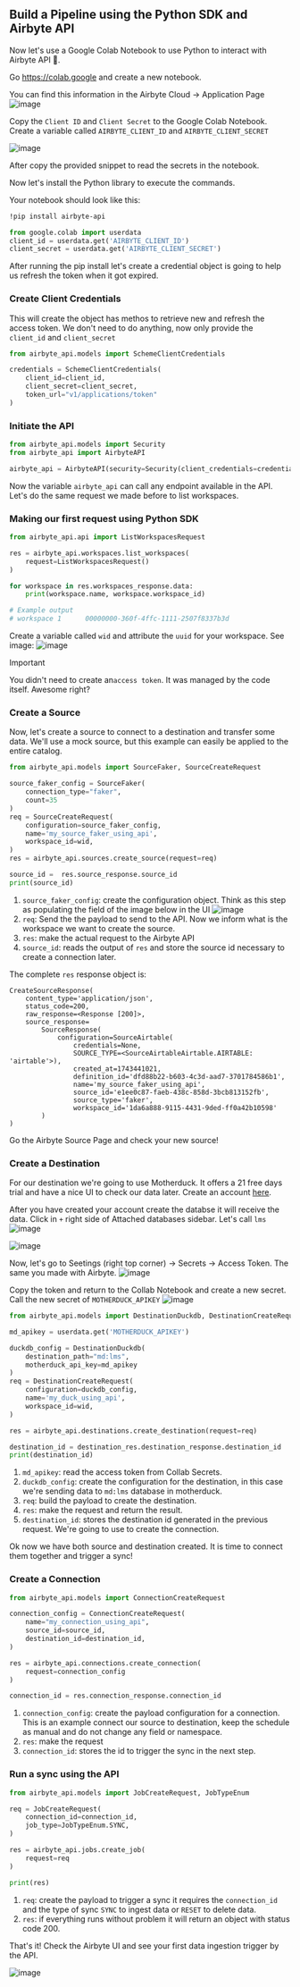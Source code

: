 ## Build a Pipeline using the Python SDK and Airbyte API

Now let's use a Google Colab Notebook to use Python to interact with Airbyte API 🐍.

Go https://colab.google and create a new notebook.

You can find this information in the Airbyte Cloud -> Application Page
![image](https://hackmd.io/_uploads/BJ0dTXO6Jl.png)

Copy the `Client ID` and `Client Secret` to the Google Colab Notebook.
Create a variable called `AIRBYTE_CLIENT_ID` and `AIRBYTE_CLIENT_SECRET`

![image](https://hackmd.io/_uploads/SJOr7B951e.png)

After copy the provided snippet to read the secrets in the notebook.

Now let's install the Python library to execute the commands.

Your notebook should look like this:

```bash
!pip install airbyte-api
```

```python
from google.colab import userdata
client_id = userdata.get('AIRBYTE_CLIENT_ID')
client_secret = userdata.get('AIRBYTE_CLIENT_SECRET')
```

After running the pip install let's create a credential object is going to help us refresh the token when it got expired.

### Create Client Credentials

This will create the object has methos to retrieve new and refresh the access token. We don't need to do anything, now only provide the `client_id` and `client_secret`

```python
from airbyte_api.models import SchemeClientCredentials

credentials = SchemeClientCredentials(
    client_id=client_id,
    client_secret=client_secret,
    token_url="v1/applications/token"
)
```

### Initiate the API

```python
from airbyte_api.models import Security
from airbyte_api import AirbyteAPI

airbyte_api = AirbyteAPI(security=Security(client_credentials=credentials))
```

Now the variable `airbyte_api` can call any endpoint available in the API. Let's do the same request we made before to list workspaces.

### Making our first request using Python SDK

```python
from airbyte_api.api import ListWorkspacesRequest

res = airbyte_api.workspaces.list_workspaces(
    request=ListWorkspacesRequest()
)

for workspace in res.workspaces_response.data:
    print(workspace.name, workspace.workspace_id)

# Example output
# workspace 1      00000000-360f-4ffc-1111-2507f8337b3d
```

Create a variable called `wid` and attribute the `uuid` for your workspace. See image:
![image](https://hackmd.io/_uploads/BJYYqr_p1l.png)

> [!Important]
> You didn't need to create an`access token`. It was managed by the code itself. Awesome right?

### Create a Source

Now, let's create a source to connect to a destination and transfer some data. We'll use a mock source, but this example can easily be applied to the entire catalog.


```python
from airbyte_api.models import SourceFaker, SourceCreateRequest

source_faker_config = SourceFaker(
    connection_type="faker",
    count=35
)
req = SourceCreateRequest(
    configuration=source_faker_config,
    name='my_source_faker_using_api',
    workspace_id=wid,
)
res = airbyte_api.sources.create_source(request=req)

source_id =  res.source_response.source_id
print(source_id)
```
1. `source_faker_config`: create the configuration object. Think as this step as populating the field of the image below in the UI
![image](https://hackmd.io/_uploads/HJOAjrupyl.png)
2. `req`: Send the  the payload to send to the API. Now we inform what is the workspace we want to create the source.
3. `res`: make the actual request to the Airbyte API
4. `source_id`: reads the output of `res` and store the source id necessary to create a connection later.

The complete `res` response object is:
```
CreateSourceResponse(
    content_type='application/json', 
    status_code=200, 
    raw_response=<Response [200]>, 
    source_response=
        SourceResponse(
            configuration=SourceAirtable(
                credentials=None, 
                SOURCE_TYPE=<SourceAirtableAirtable.AIRTABLE: 'airtable'>), 
                created_at=1743441021, 
                definition_id='dfd88b22-b603-4c3d-aad7-3701784586b1', 
                name='my_source_faker_using_api', 
                source_id='e1ee0c87-faeb-438c-858d-3bcb813152fb', 
                source_type='faker', 
                workspace_id='1da6a888-9115-4431-9ded-ff0a42b10598'
        )
)
```

Go the Airbyte Source Page and check your new source!

### Create a Destination

For our destination we're going to use Motherduck. It offers a 21 free days trial and have a nice UI to check our data later.
Create an account <a href="https://motherduck.com/" target="_blank">here</a>.

After you have created your account create the databse it will receive the data. Click in `+` right side of Attached databases sidebar. Let's call `lms`
![image](https://hackmd.io/_uploads/Byn9GUuaJg.png)

![image](https://hackmd.io/_uploads/SyJuGUOaye.png)

Now, let's go to Seetings (right top corner) -> Secrets -> Access Token. The same you made with Airbyte.
![image](https://hackmd.io/_uploads/SyIc6r_T1l.png)

Copy the token and return to the Collab Notebook and create a new secret.
Call the new secret of `MOTHERDUCK_APIKEY`
![image](https://hackmd.io/_uploads/HJJn6S_ayx.png)

```python
from airbyte_api.models import DestinationDuckdb, DestinationCreateRequest

md_apikey = userdata.get('MOTHERDUCK_APIKEY')

duckdb_config = DestinationDuckdb(
    destination_path="md:lms",
    motherduck_api_key=md_apikey
)
req = DestinationCreateRequest(
    configuration=duckdb_config,
    name='my_duck_using_api',
    workspace_id=wid,
)

res = airbyte_api.destinations.create_destination(request=req)

destination_id = destination_res.destination_response.destination_id
print(destination_id)
```
1. `md_apikey`: read the access token from Collab Secrets.
2. `duckdb_config`: create the configuration for the destination, in this case we're sending data to `md:lms` database in motherduck.
3. `req`: build the payload to create the destination.
4. `res`: make the request and return the result.
5. `destination_id`: stores the destination id generated in the previous request. We're going to use to create the connection.

Ok now we have both source and destination created. It is time to connect them together and trigger a sync!

### Create a Connection

```python
from airbyte_api.models import ConnectionCreateRequest

connection_config = ConnectionCreateRequest(
    name="my_connection_using_api",
    source_id=source_id,
    destination_id=destination_id,
)

res = airbyte_api.connections.create_connection(
    request=connection_config
)

connection_id = res.connection_response.connection_id
```
1. `connection_config`: create the payload configuration for a connection. This is an example connect our source to destination, keep the schedule as manual and do not change any field or namespace.
2. `res`: make the request
3. `connection_id`: stores the id to trigger the sync in the next step.


### Run a sync using the API
```python
from airbyte_api.models import JobCreateRequest, JobTypeEnum

req = JobCreateRequest(
    connection_id=connection_id,
    job_type=JobTypeEnum.SYNC,
)

res = airbyte_api.jobs.create_job(
    request=req
)

print(res)
```
1. `req`: create the payload to trigger a sync it requires the `connection_id` and the type of sync `SYNC` to ingest data or `RESET` to delete data.
2. `res`: if everything runs without problem it will return an object with status code 200.

That's it! Check the Airbyte UI and see your first data ingestion trigger by the API.

![image](https://hackmd.io/_uploads/HyjCPUdpkg.png)


